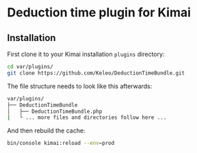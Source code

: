 # Deduction time plugin for Kimai


## Installation

First clone it to your Kimai installation `plugins` directory:
```bash
cd var/plugins/
git clone https://github.com/Keleo/DeductionTimeBundle.git
```

The file structure needs to look like this afterwards:

```bash
var/plugins/
├── DeductionTimeBundle
│   ├── DeductionTimeBundle.php
|   └ ... more files and directories follow here ... 
```

And then rebuild the cache: 
```bash
bin/console kimai:reload --env=prod
```
